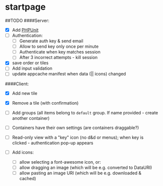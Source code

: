 startpage
====


##TODO
####Server:
- [x] Add [PHPUnit](https://phpunit.de/getting-started.html)
- [ ] Authentication:
  - [ ] Generate auth key & send email
  - [ ] Allow to send key only once per minute
  - [ ] Authenticate when key matches session
  - [ ] After 3 incorrect attempts - kill session
- [x] save order or tiles
- [ ] Add input validation
- [ ] update appcache manifest when data (|| icons) changed

####Client:
- [x] Add new tile
- [x] Remove a tile (with confirmation)
- [ ] Add groups (all items belong to `default` group. If name provided - create another container)
- [ ] Containers have their own settings (are containers draggable?)
- [ ] Read-only view with a "key" icon (no d&d or menus); when key is clicked - authentication pop-up appears

- [ ] Add icons:
  - [ ] allow selecting a font-awesome icon, or:
  - [ ] allow dragging an image (which will be e.g. converted to DataURI)
  - [ ] allow pasting an image URI (which will be e.g. downloaded & cached)
